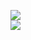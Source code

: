 [![](https://img.shields.io/badge/Made%20With-Github%20Spray-lightgrey.svg?style=for-the-badge&logo=github)](https://github.com/Annihil/github-spray#4439)  
[![](https://i.imgur.com/2DrTn0Z.gif)](https://github.com/Annihil/github-spray)